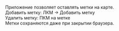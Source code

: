 Приложение позволяет оставлять метки на карте.\
Добавить метку: ЛКМ -> Добавить метку\
Удалить метку: ПКМ на метке\
Метки сохраняются даже при закрытии браузера.